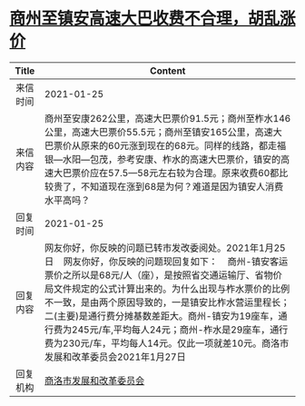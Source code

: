 # <a href="http://www.shangluo.gov.cn/zmhd/ldxxxx.jsp?urltype=leadermail.LeaderMailContentUrl&wbtreeid=1112&leadermailid=6854">商州至镇安高速大巴收费不合理，胡乱涨价</a>
|Title|Content|
|:---:|---|
|来信时间|2021-01-25|
|来信内容|商州至安康262公里，高速大巴票价91.5元；商州至柞水146公里，高速大巴票价55.5元；商州至镇安165公里，高速大巴票价从原来的60元涨到现在的68元。同样的线路，都走福银—水阳—包茂，参考安康、柞水的高速大巴票价，镇安的高速大巴票价应在57.5—58元左右较为合理。原来收费60都比较贵了，不知道现在涨到68是为何？难道是因为镇安人消费水平高吗？|
|回复时间|2021-01-25|
|回复内容|网友你好，你反映的问题已转市发改委阅处。2021年1月25日    网友你好，你反映的问题现回复如下：    商州-镇安客运票价之所以是68元/人（座），是按照省交通运输厅、省物价局文件规定的公式计算出来的。为什么出现与柞水票价的比例不一致，是由两个原因导致的，一是镇安比柞水营运里程长；二(主要)是通行费分摊基数差距大。商州-镇安为19座车，通行费为245元/车,平均每人24元；商州-柞水是29座车，通行费为230元/车，平均每人14元。仅此一项就差10元。商洛市发展和改革委员会2021年1月27日|
|回复机构|<a href="../../categories/agencies/商洛市发展和改革委员会.md">商洛市发展和改革委员会</a>|